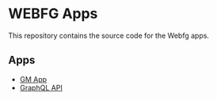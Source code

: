 # WEBFG Apps

This repository contains the source code for the Webfg apps.

## Apps

- [GM App](webfg-gm-app/README.md)
- [GraphQL API](webfg-gql/README.md)
